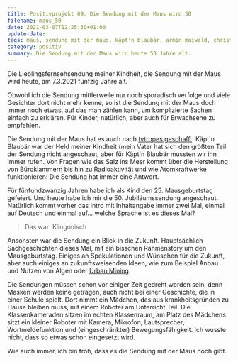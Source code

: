 ```yaml
---
title: Positivprojekt 09: Die Sendung mit der Maus wird 50
filename: maus_50
date: 2021-03-07T12:25:30+01:00
update-date:
tags: maus, sendung mit der maus, käpt'n blaubär, armin maiwald, christoph biemann, tvtropes
category: positiv
summary: Die Sendung mit der Maus wird heute 50 Jahre alt.
---
```


Die Lieblingsfernsehsendung meiner Kindheit, die Sendung mit der Maus wird heute, am 7.3.2021 fünfzig Jahre alt.

Obwohl ich die Sendung mittlerweile nur noch sporadisch verfolge und viele Gesichter dort nicht mehr kenne, so ist die Sendung mit der Maus doch immer noch etwas, auf das man zählen kann, um komplizierte Sachen einfach zu erklären. Für Kinder, natürlich, aber auch für Erwachsene zu empfehlen.

Die Sendung mit der Maus hat es auch nach [tvtropes geschafft](https://tvtropes.org/pmwiki/pmwiki.php/Series/DieSendungMitDerMaus). Käpt'n Blaubär war der Held meiner Kindheit (mein Vater hat sich den größten Teil der Sendung nicht angeschaut, aber für Käpt'n Blaubär mussten wir ihn immer rufen. Von Fragen wie das Salz ins Meer kommt über die Herstellung von Büroklammern bis hin zu Radioaktivität und wie Atomkraftwerke funktionieren: Die Sendung hat immer eine Antwort.

Für fünfundzwanzig Jahren habe ich als Kind den 25. Mausgeburtstag gefeiert. Und heute habe ich mir die 50. Jubiläumssendung angeschaut. Natürlich kommt vorher das Intro mit Inhaltangabe immer zwei Mal, einmal auf Deutsch und einmal auf… welche Sprache ist es dieses Mal?

> Das war: Klingonisch

Ansonsten war die Sendung ein Blick in die Zukunft. Hauptsächlich Sachgeschichten dieses Mal, mit ein bisschen Rahmenstory um den Mausgeburtstag. Einiges an Spekulationen und Wünschen für die Zukunft, aber auch einiges an zukunftsweisenden Ideen, wie zum Beispiel Anbau und Nutzen von Algen oder [Urban Mining](https://de.wikipedia.org/wiki/Urban_Mining).

Die Sendungen müssen schon vor einiger Zeit gedreht worden sein, denn Masken werden keine getragen, auch nicht bei einer Geschichte, die in einer Schule spielt. Dort nimmt ein Mädchen, das aus krankheitsgründen zu Hause bleiben muss, mit einem Roboter am Unterricht Teil. Die Klassenkameraden sitzen im echten Klassenraum, am Platz des Mädchens sitzt ein kleiner Roboter mit Kamera, Mikrofon, Lautsprecher, Wortmeldefunktion und (eingeschränkter) Bewegungsfähigkeit. Ich wusste nicht, dass so etwas schon eingesetzt wird.

Wie auch immer, ich bin froh, dass es die Sendung mit der Maus noch gibt.
